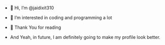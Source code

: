 - 👋 Hi, I’m @jaidixit310
- 👀 I’m interested in coding and programming a lot
- 🌱 Thank You for reading

- And Yeah, in future, I am definitely going to make my profile look better.

<!---
jaidixit310/jaidixit310 is a ✨ special ✨ repository because its `README.md` (this file) appears on your GitHub profile.
You can click the Preview link to take a look at your changes.
--->
